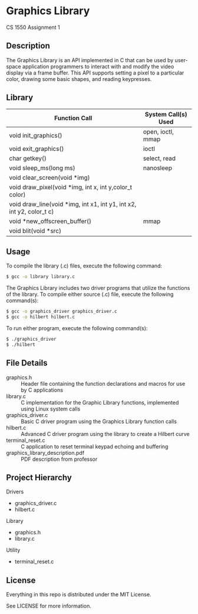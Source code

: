 # Graphics Library

CS 1550 Assignment 1

## Description

The Graphics Library is an API implemented in C that can be used by user-space application programmers to interact with and modify the video display via a frame buffer. This API supports setting a pixel to a particular color, drawing some basic shapes, and reading keypresses.

## Library

| Function Call                                                         | System Call(s) Used |
| --------------------------------------------------------------------- | ------------------- |
| void init_graphics()                                                  | open, ioctl, mmap   |
| void exit_graphics()                                                  | ioctl               |
| char getkey()                                                         | select, read        |
| void sleep_ms(long ms)                                                | nanosleep           |
| void clear_screen(void \*img)                                         |                     |
| void draw_pixel(void \*img, int x, int y,color_t color)               |                     |
| void draw_line(void \*img, int x1, int y1, int x2, int y2, color_t c) |                     |
| void \*new_offscreen_buffer()                                         | mmap                |
| void blit(void \*src)                                                 |                     |

## Usage

To compile the library (.c) files, execute the following command:

```bash
$ gcc -o library library.c
```

The Graphics Library includes two driver programs that utilize the functions of the library. To compile either source (.c) file, execute the following command(s):

```bash
$ gcc -o graphics_driver graphics_driver.c
$ gcc -o hilbert hilbert.c
```

To run either program, execute the following command(s):

```bash
$ ./graphics_driver
$ ./hilbert
```

## File Details

<dl>
  <dt>graphics.h</dt>
  <dd>Header file containing the function declarations and macros for use by C applications</dd>
  <dt>library.c</dt>
  <dd>C implementation for the Graphic Library functions, implemented using Linux system calls</dd>
  <dt>graphics_driver.c</dt>
  <dd>Basic C driver program using the Graphics Library function calls</dd>
  <dt>hilbert.c</dt>
  <dd>Advanced C driver program using the library to create a Hilbert curve</dd>
  <dt>terminal_reset.c</dt>
  <dd>C application to reset terminal keypad echoing and buffering</dd>
  <dt>graphics_library_description.pdf</dt>
  <dd>PDF description from professor</dd>
</dl>

## Project Hierarchy

Drivers
  - graphics_driver.c
  - hilbert.c

Library
  - graphics.h
  - library.c

Utility
  - terminal_reset.c

## License

Everything in this repo is distributed under the MIT License.

See LICENSE for more information.
